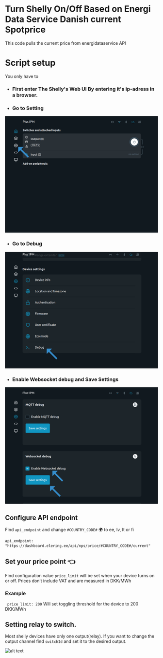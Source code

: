  
# Turn Shelly On/Off Based on Energi Data Service Danish current Spotprice
 
This code pulls the current price from energidataservice API

# Script setup
You only have to 
- ### First enter The Shelly's Web UI By entering it's ip-adress in a browser.
 

- ### Go to Setting

![My Image](Screenshots/1.png)

- ### Go to Debug

![My Image](Screenshots/2.png)

- ### Enable Websocket debug and Save Settings

![My Image](Screenshots/3.png)



## Configure API endpoint
Find `api_endpoint` and change `#COUNTRY_CODE#` 🌍 to ee, lv, lt or fi
```
api_endpoint: "https://dashboard.elering.ee/api/nps/price/#COUNTRY_CODE#/current"
```
 
## Set your price point  👈
Find configuration value `price_limit` will be set when your device turns on or off. Prices don’t include VAT and are measured in DKK/MWh
### Example
```  price_limit: 200 ```
Will set toggling threshold for the device to 200 DKK/MWh
 
## Setting relay to switch.
Most shelly devices have only one output(relay). If you want to change the output channel find `switchId` and set it to the desired output.
 

![alt text](https://i0.wp.com/dimmer.ee/wp-content/uploads/2022/09/09-trim.jpg?resize=223%2C40&ssl=1)
